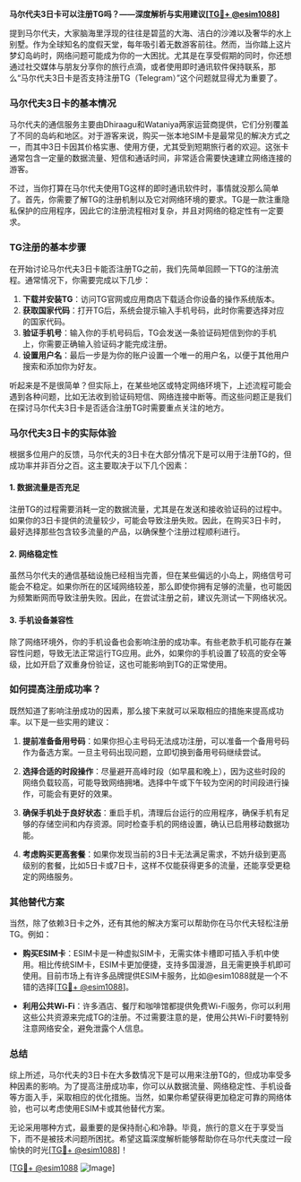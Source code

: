 **马尔代夫3日卡可以注册TG吗？——深度解析与实用建议[[TG💪+ @esim1088](https://t.me/s/esim1088)]**

提到马尔代夫，大家脑海里浮现的往往是碧蓝的大海、洁白的沙滩以及奢华的水上别墅。作为全球知名的度假天堂，每年吸引着无数游客前往。然而，当你踏上这片梦幻岛屿时，网络问题可能成为你的一大困扰。尤其是在享受假期的同时，你还想通过社交媒体与朋友分享你的旅行点滴，或者使用即时通讯软件保持联系，那么“马尔代夫3日卡是否支持注册TG（Telegram）”这个问题就显得尤为重要了。

### 马尔代夫3日卡的基本情况

马尔代夫的通信服务主要由Dhiraagu和Wataniya两家运营商提供，它们分别覆盖了不同的岛屿和地区。对于游客来说，购买一张本地SIM卡是最常见的解决方式之一，而其中3日卡因其价格实惠、使用方便，尤其受到短期旅行者的欢迎。这张卡通常包含一定量的数据流量、短信和通话时间，非常适合需要快速建立网络连接的游客。

不过，当你打算在马尔代夫使用TG这样的即时通讯软件时，事情就没那么简单了。首先，你需要了解TG的注册机制以及它对网络环境的要求。TG是一款注重隐私保护的应用程序，因此它的注册流程相对复杂，并且对网络的稳定性有一定要求。

### TG注册的基本步骤

在开始讨论马尔代夫3日卡能否注册TG之前，我们先简单回顾一下TG的注册流程。通常情况下，你需要完成以下几步：

1. **下载并安装TG**：访问TG官网或应用商店下载适合你设备的操作系统版本。
2. **获取国家代码**：打开TG后，系统会提示输入手机号码，此时你需要选择对应的国家代码。
3. **验证手机号**：输入你的手机号码后，TG会发送一条验证码短信到你的手机上，你需要正确输入验证码才能完成注册。
4. **设置用户名**：最后一步是为你的账户设置一个唯一的用户名，以便于其他用户搜索和添加你为好友。

听起来是不是很简单？但实际上，在某些地区或特定网络环境下，上述流程可能会遇到各种问题，比如无法收到验证码短信、网络连接中断等。而这些问题正是我们在探讨马尔代夫3日卡是否适合注册TG时需要重点关注的地方。

### 马尔代夫3日卡的实际体验

根据多位用户的反馈，马尔代夫的3日卡在大部分情况下是可以用于注册TG的，但成功率并非百分之百。这主要取决于以下几个因素：

#### 1. 数据流量是否充足
注册TG的过程需要消耗一定的数据流量，尤其是在发送和接收验证码的过程中。如果你的3日卡提供的流量较少，可能会导致注册失败。因此，在购买3日卡时，最好选择那些包含较多流量的产品，以确保整个注册过程顺利进行。

#### 2. 网络稳定性
虽然马尔代夫的通信基础设施已经相当完善，但在某些偏远的小岛上，网络信号可能会不稳定。如果你所在的区域网络较差，那么即使你拥有足够的流量，也可能因为频繁断网而导致注册失败。因此，在尝试注册之前，建议先测试一下网络状况。

#### 3. 手机设备兼容性
除了网络环境外，你的手机设备也会影响注册的成功率。有些老款手机可能存在兼容性问题，导致无法正常运行TG应用。此外，如果你的手机设置了较高的安全等级，比如开启了双重身份验证，这也可能影响到TG的正常使用。

### 如何提高注册成功率？

既然知道了影响注册成功的因素，那么接下来就可以采取相应的措施来提高成功率。以下是一些实用的建议：

1. **提前准备备用号码**：如果你担心主号码无法成功注册，可以准备一个备用号码作为备选方案。一旦主号码出现问题，立即切换到备用号码继续尝试。
   
2. **选择合适的时段操作**：尽量避开高峰时段（如早晨和晚上），因为这些时段的网络负载较高，可能导致网络拥堵。选择中午或下午较为空闲的时间段进行操作，可能会有更好的效果。

3. **确保手机处于良好状态**：重启手机，清理后台运行的应用程序，确保手机有足够的存储空间和内存资源。同时检查手机的网络设置，确认已启用移动数据功能。

4. **考虑购买更高套餐**：如果你发现当前的3日卡无法满足需求，不妨升级到更高级别的套餐，比如5日卡或7日卡，这样不仅能获得更多的流量，还能享受更稳定的网络服务。

### 其他替代方案

当然，除了依赖3日卡之外，还有其他的解决方案可以帮助你在马尔代夫轻松注册TG。例如：

- **购买ESIM卡**：ESIM卡是一种虚拟SIM卡，无需实体卡槽即可插入手机中使用。相比传统SIM卡，ESIM卡更加便捷，支持多国漫游，且无需更换手机即可使用。目前市场上有许多品牌提供ESIM卡服务，比如@esim1088就是一个不错的选择[[TG💪+ @esim1088](https://t.me/s/esim1088)]。

- **利用公共Wi-Fi**：许多酒店、餐厅和咖啡馆都提供免费Wi-Fi服务，你可以利用这些公共资源来完成TG的注册。不过需要注意的是，使用公共Wi-Fi时要特别注意网络安全，避免泄露个人信息。

### 总结

综上所述，马尔代夫的3日卡在大多数情况下是可以用来注册TG的，但成功率受多种因素的影响。为了提高注册成功率，你可以从数据流量、网络稳定性、手机设备等方面入手，采取相应的优化措施。当然，如果你希望获得更加稳定可靠的网络体验，也可以考虑使用ESIM卡或其他替代方案。

无论采用哪种方式，最重要的是保持耐心和冷静。毕竟，旅行的意义在于享受当下，而不是被技术问题所困扰。希望这篇深度解析能够帮助你在马尔代夫度过一段愉快的时光[[TG💪+ @esim1088](https://t.me/s/esim1088)]！

[[TG💪+ @esim1088](https://t.me/s/esim1088) ![Image](https://i.postimg.cc/4NQfJmqS/Snipaste-2025-05-13-00-14-12.png)]